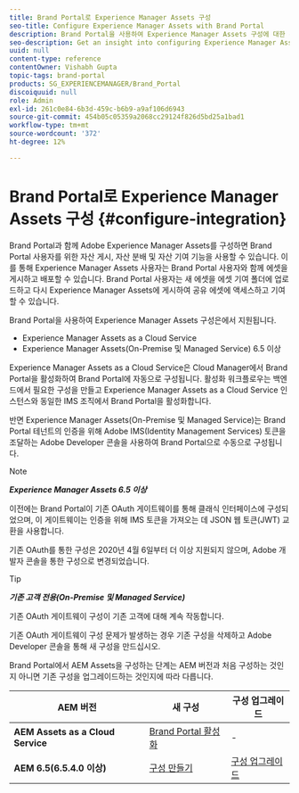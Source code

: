 ```yaml
---
title: Brand Portal로 Experience Manager Assets 구성
seo-title: Configure Experience Manager Assets with Brand Portal
description: Brand Portal을 사용하여 Experience Manager Assets 구성에 대한 통찰력을 얻으십시오.
seo-description: Get an insight into configuring Experience Manager Assets with Brand Portal.
uuid: null
content-type: reference
contentOwner: Vishabh Gupta
topic-tags: brand-portal
products: SG_EXPERIENCEMANAGER/Brand_Portal
discoiquuid: null
role: Admin
exl-id: 261c0e84-6b3d-459c-b6b9-a9af106d6943
source-git-commit: 454b05c05359a2068cc29124f826d5bd25a1bad1
workflow-type: tm+mt
source-wordcount: '372'
ht-degree: 12%

---
```


# Brand Portal로 Experience Manager Assets 구성 {#configure-integration}

Brand Portal과 함께 Adobe Experience Manager Assets를 구성하면 Brand Portal 사용자를 위한 자산 게시, 자산 분배 및 자산 기여 기능을 사용할 수 있습니다. 이를 통해 Experience Manager Assets 사용자는 Brand Portal 사용자와 함께 에셋을 게시하고 배포할 수 있습니다. Brand Portal 사용자는 새 에셋을 에셋 기여 폴더에 업로드하고 다시 Experience Manager Assets에 게시하여 공유 에셋에 액세스하고 기여할 수 있습니다.

Brand Portal을 사용하여 Experience Manager Assets 구성은에서 지원됩니다.

* Experience Manager Assets as a Cloud Service
* Experience Manager Assets(On-Premise 및 Managed Service) 6.5 이상

Experience Manager Assets as a Cloud Service은 Cloud Manager에서 Brand Portal을 활성화하여 Brand Portal에 자동으로 구성됩니다. 활성화 워크플로우는 백엔드에서 필요한 구성을 만들고 Experience Manager Assets as a Cloud Service 인스턴스와 동일한 IMS 조직에서 Brand Portal을 활성화합니다.

반면 Experience Manager Assets(On-Premise 및 Managed Service)는 Brand Portal 테넌트의 인증을 위해 Adobe IMS(Identity Management Services) 토큰을 조달하는 Adobe Developer 콘솔을 사용하여 Brand Portal으로 수동으로 구성됩니다.

>[!NOTE]
>
>***Experience Manager Assets 6.5 이상***
>
>이전에는 Brand Portal이 기존 OAuth 게이트웨이를 통해 클래식 인터페이스에 구성되었으며, 이 게이트웨이는 인증을 위해 IMS 토큰을 가져오는 데 JSON 웹 토큰(JWT) 교환을 사용합니다.
>
>기존 OAuth를 통한 구성은 2020년 4월 6일부터 더 이상 지원되지 않으며, Adobe 개발자 콘솔을 통한 구성으로 변경되었습니다.


>[!TIP]
>
>***기존 고객 전용(On-Premise 및 Managed Service)***
>
>기존 OAuth 게이트웨이 구성이 기존 고객에 대해 계속 작동합니다.
>
>기존 OAuth 게이트웨이 구성 문제가 발생하는 경우 기존 구성을 삭제하고 Adobe Developer 콘솔을 통해 새 구성을 만드십시오.

Brand Portal에서 AEM Assets을 구성하는 단계는 AEM 버전과 처음 구성하는 것인지 아니면 기존 구성을 업그레이드하는 것인지에 따라 다릅니다.

| **AEM 버전** | **새 구성** | **구성 업그레이드** |
|---|---|---|
| **AEM Assets as a Cloud Service** | [Brand Portal 활성화](https://experienceleague.adobe.com/docs/experience-manager-cloud-service/assets/brand-portal/configure-aem-assets-with-brand-portal.html) | - |
| **AEM 6.5(6.5.4.0 이상)** | [구성 만들기](https://experienceleague.adobe.com/docs/experience-manager-65/assets/brandportal/configure-aem-assets-with-brand-portal.html) | [구성 업그레이드](https://experienceleague.adobe.com/docs/experience-manager-65/assets/brandportal/configure-aem-assets-with-brand-portal.html#upgrade-integration-65) |
